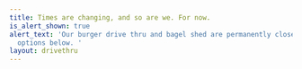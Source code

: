 ```yaml
---
title: Times are changing, and so are we. For now.
is_alert_shown: true
alert_text: 'Our burger drive thru and bagel shed are permanently closed. Delivery
  options below. '
layout: drivethru
---
```


